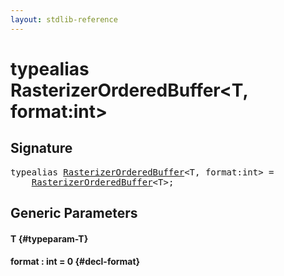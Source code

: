 ```yaml
---
layout: stdlib-reference
---
```


# typealias RasterizerOrderedBuffer\<T, format:int\>

## Signature

<pre>
<span class='code_keyword'>typealias</span> <a href="/stdlib-reference/types/RasterizerOrderedBuffer" class="code_type">RasterizerOrderedBuffer</a>&lt;<span class="code_type">T</span>, format:<span class="code_keyword">int</span>&gt; = 
    <a href="/stdlib-reference/types/RasterizerOrderedBuffer" class="code_type">RasterizerOrderedBuffer</a>&lt;<span class="code_type">T</span>&gt;;
</pre>

## Generic Parameters

#### T {#typeparam-T}
#### format  : int = 0 {#decl-format}

